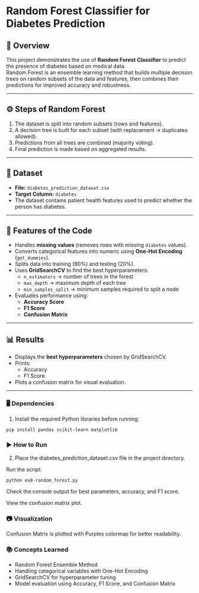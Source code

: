 # Random Forest Classifier for Diabetes Prediction

## 📌 Overview
This project demonstrates the use of **Random Forest Classifier** to predict the presence of diabetes based on medical data.  
Random Forest is an ensemble learning method that builds multiple decision trees on random subsets of the data and features, then combines their predictions for improved accuracy and robustness.

---

## ⚙️ Steps of Random Forest
1. The dataset is split into random subsets (rows and features).
2. A decision tree is built for each subset (with replacement → duplicates allowed).
3. Predictions from all trees are combined (majority voting).
4. Final prediction is made based on aggregated results.

---

## 🧾 Dataset
- **File:** `diabetes_prediction_dataset.csv`  
- **Target Column:** `diabetes`  
- The dataset contains patient health features used to predict whether the person has diabetes.

---

## 🚀 Features of the Code
- Handles **missing values** (removes rows with missing `diabetes` values).
- Converts categorical features into numeric using **One-Hot Encoding** (`get_dummies`).
- Splits data into training (80%) and testing (20%).
- Uses **GridSearchCV** to find the best hyperparameters:
  - `n_estimators` → number of trees in the forest
  - `max_depth` → maximum depth of each tree
  - `min_samples_split` → minimum samples required to split a node
- Evaluates performance using:
  - **Accuracy Score**
  - **F1 Score**
  - **Confusion Matrix**

---

## 📊 Results
- Displays the **best hyperparameters** chosen by GridSearchCV.
- Prints:
  - Accuracy
  - F1 Score
- Plots a confusion matrix for visual evaluation.

---

### 🖥️ Dependencies
1. Install the required Python libraries before running:
```bash
pip install pandas scikit-learn matplotlib
```
### ▶️ How to Run

2. Place the diabetes_prediction_dataset.csv file in the project directory.

Run the script:
```
python ex8-random_forest.py
```
Check the console output for best parameters, accuracy, and F1 score.

View the confusion matrix plot.

### 📷 Visualization

Confusion Matrix is plotted with Purples colormap for better readability.

### 📚 Concepts Learned

- Random Forest Ensemble Method
- Handling categorical variables with One-Hot Encoding
- GridSearchCV for hyperparameter tuning
- Model evaluation using Accuracy, F1 Score, and Confusion Matrix
